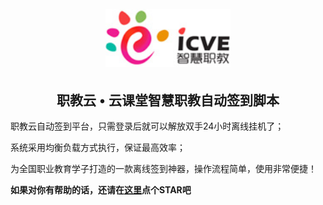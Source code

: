 <h1 align="center">
  <br>
  <a href="https://github.com/CnHack3r/icve_auto_sign"><img src="static/header-logo.jpg" width="200px" alt="职教云脚本"></a>
</h1>
<h2 align="center">职教云 • 云课堂智慧职教自动签到脚本</h2>

职教云自动签到平台，只需登录后就可以解放双手24小时离线挂机了；

系统采用均衡负载方式执行，保证最高效率；

为全国职业教育学子打造的一款离线签到神器，操作流程简单，使用非常便捷！

**如果对你有帮助的话，还请在[这里](https://github.com/CnHack3r/icve_auto_sign/)点个STAR吧**


